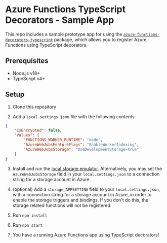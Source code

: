 # Azure Functions TypeScript Decorators - Sample App
This repo includes a sample prototype app for using the [`azure-functions-decorators-typescript`](https://github.com/hossam-nasr/azfunc-nodejs-decorators-typescript) package, which allows you to register Azure Functions using TypeScript decorators.

## Prerequisites
- Node.js v18+
- TypeScript v4+

## Setup

1. Clone this repository

2. Add a `local.settings.json` file with the following contents:

```json
{
    "IsEncrypted": false,
    "Values": {
        "FUNCTIONS_WORKER_RUNTIME": "node",
        "AzureWebJobsFeatureFlags": "EnableWorkerIndexing",
        "AzureWebJobsStorage": "UseDevelopmentStorage=true"
    }
}
```

3. Install and run the [local storage emulator](https://learn.microsoft.com/en-us/azure/storage/common/storage-use-azurite?tabs=visual-studio). Alternatively, you may set the `AzureWebJobsStorage` field in your `local.settings.json` to a connection string for a storage account in Azure.

4. (optional) Add a `storage_APPSETTING` field to your `local.settings.json`, with a connection string for a storage account in Azure, in order to enable the storage triggers and bindings. If you don't do this, the storage related functions will not be registered.

5. Run `npm install`

6. Run `npm start`

7. You have a running Azure Functions app using TypeScript decorators!

